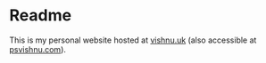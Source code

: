 # Readme
This is my personal website hosted at [vishnu.uk](www.vishnu.uk) (also accessible at [psvishnu.com](www.psvishnu.com)).
